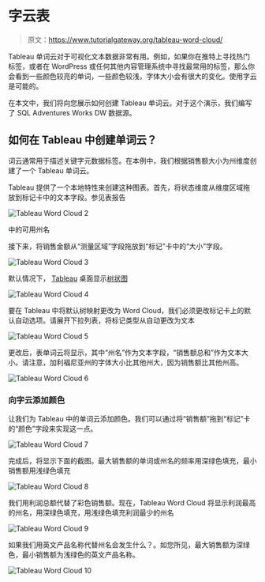 # 字云表

> 原文：<https://www.tutorialgateway.org/tableau-word-cloud/>

Tableau 单词云对于可视化文本数据非常有用。例如，如果你在推特上寻找热门标签，或者在 WordPress 或任何其他内容管理系统中寻找最常用的标签，那么你会看到一些颜色较亮的单词，一些颜色较浅，字体大小会有很大的变化。使用字云是可能的。

在本文中，我们将向您展示如何创建 Tableau 单词云。对于这个演示，我们编写了 SQL Adventures Works DW 数据源。

## 如何在 Tableau 中创建单词云？

词云通常用于描述关键字元数据标签。在本例中，我们根据销售额大小为州维度创建了一个 Tableau 单词云。

Tableau 提供了一个本地特性来创建这种图表。首先，将状态维度从维度区域拖放到标记卡中的文本字段。参见表报告

![Tableau Word Cloud 2](img/81d0c543498ac8adf701cac7250cafb8.png)

中的可用州名

接下来，将销售金额从“测量区域”字段拖放到“标记”卡中的“大小”字段。

![Tableau Word Cloud 3](img/85fcb12f85ca55d8d97d18a5b4fee097.png)

默认情况下， [Tableau](https://www.tutorialgateway.org/tableau/) 桌面显示[树状图](https://www.tutorialgateway.org/tableau-treemap/)

![Tableau Word Cloud 4](img/211c2b0ca462794b785fc82a78687ab7.png)

要在 Tableau 中将默认树映射更改为 Word Cloud，我们必须更改标记卡上的默认自动选项。请展开下拉列表，将标记类型从自动更改为文本

![Tableau Word Cloud 5](img/b96306e6dd8d7b300d6f116d7d33c988.png)

更改后，表单词云将显示，其中“州名”作为文本字段，“销售额总和”作为文本大小。请注意，加利福尼亚州的字体大小比其他州大，因为销售额比其他州高。

![Tableau Word Cloud 6](img/1888195d70df43ab0786ee24d098c7a4.png)

### 向字云添加颜色

让我们为 Tableau 中的单词云添加颜色。我们可以通过将“销售额”拖到“标记”卡的“颜色”字段来实现这一点。

![Tableau Word Cloud 7](img/f27e6d7e895a4b59b19c37d3f81ed990.png)

完成后，将显示下面的截图。最大销售额的单词或州名的频率用深绿色填充，最小销售额用浅绿色填充

![Tableau Word Cloud 8](img/1da7f345c72fc3a88f2c1a1d65b7a005.png)

我们用利润总额代替了彩色销售额。现在，Tableau Word Cloud 将显示利润最高的州名，用深绿色填充，用浅绿色填充利润最少的州名

![Tableau Word Cloud 9](img/3ffa70a2585bd611f436fdfe2509a305.png)

如果我们用英文产品名称代替州名会发生什么？。如您所见，最大销售额为深绿色，最小销售额为浅绿色的英文产品名称。

![Tableau Word Cloud 10](img/170a68a198a8ddca71788fe1cae5beb1.png)